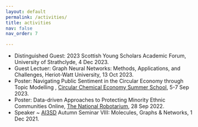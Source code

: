 ```yaml
---
layout: default
permalink: /activities/
title: activities
nav: false
nav_order: 7

---
```

<ul>
<li>Distinguished Guest: 2023 Scottish Young Scholars Academic Forum, University of Strathclyde, 4 Dec 2023.</li>
<li>Guest Lectuer: Graph Neural Networks: Methods, Applications, and Challenges, Heriot-Watt University, 13 Oct 2023.</li>
<li>Poster: Navigating Public Sentiment in the Circular Economy through Topic Modelling
, <a href="https://www.rsc.org/events/detail/76880/circular-chemical-economy-summer-school">Circular Chemical Economy Summer School</a>, 5-7 Sep 2023.</li>
<li>Poster: Data-driven Approaches to Protecting Minority Ethnic Communities Online, <a href="https://thenationalrobotarium.com/">The National Robotarium</a>, 28 Sep 2022.</li>
<li>Speaker ~ <a href="https://www.ai3sd.org/">AI3SD</a> Autumn Seminar VIII: Molecules, Graphs & Networks, 1 Dec 2021.</li>
<!-- <li><p>Speaker ~ <a href="https://cec2021.mini.pw.edu.pl">The Genetic and Evolutionary Computation Conference</a>, 10,13 July 2021.</p> </li>
<li><p>Speaker ~ <a href="https://cec2021.mini.pw.edu.pl">IEEE Congress on Evolutionary Computation</a>, 28 June 2021.</p> </li>
<li><p>UKRI-BBSRC Artificial intelligence in the biosciences, 19 May 2021.</p></li>
<li><p>Speaker ~ Ph.D talk: HPO for GNN on Molecular Property Prediction, 28 April 2021.</p> </li>
<li><p>Speaker ~ Ph.D progression talk: Automated Graph Convolutional Neural Networks with Dual Levels Feature Input for Predicting Molecular Property, 10 Dec 2020.</p> </li>
<li><p>Chinses Student and Scholars Association, 2020 - Present</p></li>
<li><p><a href="https://www.sicsa.ac.uk/news-events/phd-conference/">SICSA PhD Conference 2019</a>.</p> </li>
<li><p>Workshop of <a href="https://www.hartree.stfc.ac.uk/Pages/home.aspx">Hartree Centre HPC</a>, 2017.</p> </li> -->
</ul>